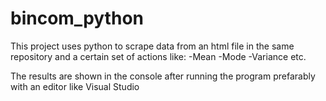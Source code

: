 # bincom_python

This project uses python to scrape data from an html file in the same repository and a certain set of actions like: 
-Mean
-Mode
-Variance etc.

The results are shown in the console after running the program prefarably with an editor like Visual Studio
